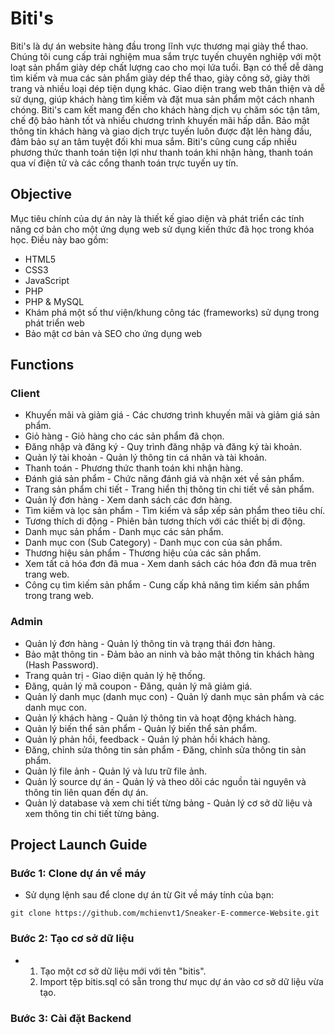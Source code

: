 # Biti's

Biti's là dự án website hàng đầu trong lĩnh vực thương mại giày thể thao. Chúng tôi cung cấp trải nghiệm mua sắm trực tuyến chuyên nghiệp với một loạt sản phẩm giày dép chất lượng cao cho mọi lứa tuổi. Bạn có thể dễ dàng tìm kiếm và mua các sản phẩm giày dép thể thao, giày công sở, giày thời trang và nhiều loại dép tiện dụng khác. Giao diện trang web thân thiện và dễ sử dụng, giúp khách hàng tìm kiếm và đặt mua sản phẩm một cách nhanh chóng. Biti's cam kết mang đến cho khách hàng dịch vụ chăm sóc tận tâm, chế độ bảo hành tốt và nhiều chương trình khuyến mãi hấp dẫn. Bảo mật thông tin khách hàng và giao dịch trực tuyến luôn được đặt lên hàng đầu, đảm bảo sự an tâm tuyệt đối khi mua sắm. Biti's cũng cung cấp nhiều phương thức thanh toán tiện lợi như thanh toán khi nhận hàng, thanh toán qua ví điện tử và các cổng thanh toán trực tuyến uy tín.

## Objective

Mục tiêu chính của dự án này là thiết kế giao diện và phát triển các tính năng cơ bản cho một ứng dụng web sử dụng kiến thức đã học trong khóa học. Điều này bao gồm:

* HTML5
* CSS3
* JavaScript
* PHP
* PHP & MySQL
* Khám phá một số thư viện/khung công tác (frameworks) sử dụng trong phát triển web
* Bảo mật cơ bản và SEO cho ứng dụng web

## Functions

### Client
* Khuyến mãi và giảm giá - Các chương trình khuyến mãi và giảm giá sản phẩm.
* Giỏ hàng - Giỏ hàng cho các sản phẩm đã chọn.
* Đăng nhập và đăng ký - Quy trình đăng nhập và đăng ký tài khoản.
* Quản lý tài khoản - Quản lý thông tin cá nhân và tài khoản.
* Thanh toán - Phương thức thanh toán khi nhận hàng.
* Đánh giá sản phẩm - Chức năng đánh giá và nhận xét về sản phẩm.
* Trang sản phẩm chi tiết - Trang hiển thị thông tin chi tiết về sản phẩm.
* Quản lý đơn hàng - Xem danh sách các đơn hàng.
* Tìm kiếm và lọc sản phẩm - Tìm kiếm và sắp xếp sản phẩm theo tiêu chí.
* Tương thích di động - Phiên bản tương thích với các thiết bị di động.
* Danh mục sản phẩm - Danh mục các sản phẩm.
* Danh mục con (Sub Category) - Danh mục con của sản phẩm.
* Thương hiệu sản phẩm - Thương hiệu của các sản phẩm.
* Xem tất cả hóa đơn đã mua - Xem danh sách các hóa đơn đã mua trên trang web.
* Công cụ tìm kiếm sản phẩm - Cung cấp khả năng tìm kiếm sản phẩm trong trang web.


### Admin
* Quản lý đơn hàng - Quản lý thông tin và trạng thái đơn hàng.
* Bảo mật thông tin - Đảm bảo an ninh và bảo mật thông tin khách hàng (Hash Password).
* Trang quản trị - Giao diện quản lý hệ thống.
* Đăng, quản lý mã coupon - Đăng, quản lý mã giảm giá.
* Quản lý danh mục (danh mục con) - Quản lý danh mục sản phẩm và các danh mục con.
* Quản lý khách hàng - Quản lý thông tin và hoạt động khách hàng.
* Quản lý biến thể sản phẩm - Quản lý biến thể sản phẩm.
* Quản lý phản hồi, feedback - Quản lý phản hồi khách hàng.
* Đăng, chỉnh sửa thông tin sản phẩm - Đăng, chỉnh sửa thông tin sản phẩm.
* Quản lý file ảnh - Quản lý và lưu trữ file ảnh.
* Quản lý source dự án - Quản lý và theo dõi các nguồn tài nguyên và thông tin liên quan đến dự án.
* Quản lý database và xem chi tiết từng bảng - Quản lý cơ sở dữ liệu và xem thông tin chi tiết từng bảng.

## Project Launch Guide

### Bước 1: Clone dự án về máy
* Sử dụng lệnh sau để clone dự án từ Git về máy tính của bạn:
```
git clone https://github.com/mchienvt1/Sneaker-E-commerce-Website.git 
```

### Bước 2: Tạo cơ sở dữ liệu
* 1. Tạo một cơ sở dữ liệu mới với tên "bitis".
  2. Import tệp bitis.sql có sẵn trong thư mục dự án vào cơ sở dữ liệu vừa tạo.

### Bước 3: Cài đặt Backend


